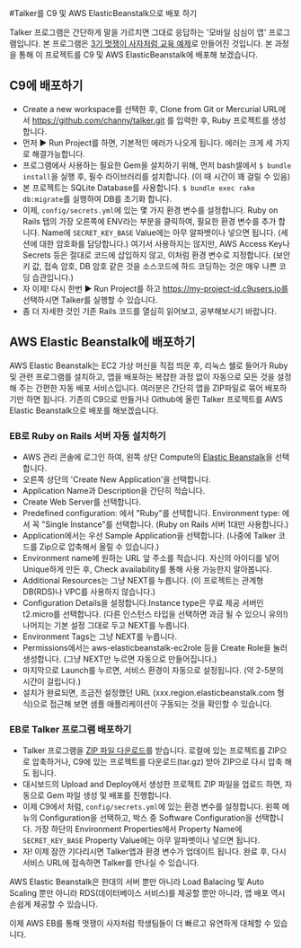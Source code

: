 #Talker를 C9 및 AWS ElasticBeanstalk으로 배포 하기

Talker 프로그램은 간단하게 말을 가르치면 그대로 응답하는 '모바일 심심이 앱' 프로그램입니다. 본 프로그램은 [3기 멋쟁이 사자처럼 교육 예제](https://github.com/likelioncorp/talker)로 만들어진 것입니다. 본 과정을 통해 이 프로젝트를 C9 및 AWS ElasticBeanstalk에 배포해 보겠습니다.

## C9에 배포하기 
- Create a new workspace를 선택한 후, Clone from Git or Mercurial URL에서 https://github.com/channy/talker.git 를 입력한 후, Ruby 프로젝트를 생성합니다. 
- 먼저 ▶ Run Project를 하면, 기본적인 에러가 나오게 됩니다. 에러는 크게 세 가지로 해결가능합니다. 
 - 프로그램에사 사용하는 필요한 Gem을 설치하기 위해, 먼저 bash셀에서 `$ bundle install`을 실행 후, 필수 라이브러리를 설치합니다. (이 때 시간이 꽤 걸릴 수 있음)
 - 본 프로젝트는 SQLite Database를 사용합니다. `$ bundle exec rake db:migrate`를 실행하여 DB를 초기화 합니다. 
 - 이제, `config/secrets.yml`에 있는 몇 가지 환경 변수를 설정합니다. Ruby on Rails 탭의 가장 오른쪽에 ENV라는 부분을 클릭하여, 필요한 환경 변수를 추가 합니다. Name에 `SECRET_KEY_BASE` Value에는 아무 알파벳이나 넣으면 됩니다. (세션에 대한 암호화를 담당합니다.) 여기서 사용하지는 않지만, AWS Access Key나 Secrets 등은 절대로 코드에 삽입하지 않고, 이처럼 환경 변수로 지정합니다. (보안 키 값, 접속 암호, DB 암호 같은 것을 소스코드에 하드 코딩하는 것은 매우 나쁜 코딩 습관입니다.)
- 자 이제! 다시 한번 ▶ Run Project를 하고 https://my-project-id.c9users.io를 선택하시면 Talker를 실행할 수 있습니다.
- 좀 더 자세한 것인 기존 Rails 코드를 열심히 읽어보고, 공부해보시기 바랍니다.

## AWS Elastic Beanstalk에 배포하기 
AWS Elastic Beanstalk는 EC2 가상 머신을 직접 띄운 후, 리눅스 쉘로 들어가 Ruby 및 관련 프로그램를 설치하고, 앱을 배포하는 복잡한 과정 없이 자동으로 모든 것을 설정해 주는 간편한 자동 배포 서비스입니다. 여러분은 간단히 앱을 ZIP파일로 묶어 배포하기만 하면 됩니다. 기존의 C9으로 만들거나 Github에 올린 Talker 프로젝트를 AWS Elastic Beanstalk으로 배포를 해보겠습니다.

### EB로 Ruby on Rails 서버 자동 설치하기 
- AWS 관리 콘솔에 로그인 하여, 왼쪽 상단 Compute의 [Elastic Beanstalk](https://ap-northeast-2.console.aws.amazon.com/elasticbeanstalk/home?region=ap-northeast-2)을 선택합니다.
- 오른쪽 상단의 'Create New Application'을 선택합니다.
- Application Name과 Description을 간단히 적습니다.
- Create Web Server를 선택합니다.
- Predefined configuration: 에서 "Ruby"를 선택합니다. Environment type: 에서 꼭 "Single Instance"를 선택합니다. (Ruby on Rails 서버 1대만 사용합니다.)
- Application에서는 우선 Sample Application을 선택합니다. (나중에 Talker 코드를 Zip으로 압축해서 올릴 수 있습니다.)
- Environment name에 원하는 URL 앞 주소를 적습니다. 자신의 아이디를 넣어 Unique하게 만든 후, Check availability를 통해 사용 가능한지 알아봅니다. 
- Additional Resources는 그냥 NEXT를 누릅니다. (이 프로젝트는 관계형 DB(RDS)나 VPC를 사용하지 않습니다.)
- Configuration Details을 설정합니다.Instance type은 무료 제공 서버인 t2.micro를 선택합니다. (다른 인스턴스 타입을 선택하면 과금 될 수 있으니 유의!) 나머지는 기본 설정 그대로 두고 NEXT를 누릅니다.
- Environment Tags는 그냥 NEXT를 누릅니다.
- Permissions에서는 aws-elasticbeanstalk-ec2role 등을 Create Role을 눌러 생성합니다. (그냥 NEXT만 누르면 자동으로 만들어집니다.)
- 마지막으로 Launch를 누르면, 서비스 환경이 자동으로 설정됩니다. (약 2-5분의 시간이 걸립니다.)
- 설치가 완료되면, 조금전 설정했던 URL (xxx.region.elasticbeanstalk.com 형식)으로 접근해 보면 샘플 애플리케이션이 구동되는 것을 확인할 수 있습니다. 

### EB로 Talker 프로그램 배포하기 
- Talker 프로그램을 [ZIP 파일  다운로드](https://github.com/channy/talker/archive/master.zip)를 받습니다. 로컬에 있는 프로젝트를 ZIP으로 압축하거나, C9에 있는 프로젝트를 다운로드(tar.gz) 받아 ZIP으로 다시 압축 해도 됩니다. 
- 대시보드의 Upload and Deploy에서 생성한 프로젝트 ZIP 파일을 업로드 하면, 자동으로 Gem 파일 생성 및 배포를 진행합니다.
- 이제 C9에서 처럼, `config/secrets.yml`에 있는 환경 변수를 설정합니다. 왼쪽 메뉴의 Configuration을 선택하고, 박스 중 Software Configuration을 선택합니다. 가장 하단의 Environment Properties에서 Property Name에 `SECRET_KEY_BASE` Property Value에는 아무 알파벳이나 넣으면 됩니다. 
- 자! 이제 잠깐 기다리시면 Talker앱과  환경 변수가 업데이트 됩니다. 완료 후, 다시 서비스 URL에 접속하면 Talker를 만나실 수 있습니다. 

AWS Elastic Beanstalk은 한대의 서버 뿐만 아니라 Load Balacing 및 Auto Scaling 뿐만 아니라 RDS(데이터베이스 서비스)를 제공할 뿐만 아니라, 앱 배포 역시 손쉽게 제공할 수 있습니다. 

이제 AWS EB를 통해 멋쟁이 사자처럼 학생팀들이 더 빠르고 유연하게 대체할 수 있습니다. 
